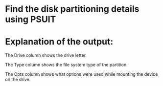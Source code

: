 # Find the disk partitioning details using PSUIT

# Explanation of the  output:

 The Drive column shows the drive letter.
 
 The Type column shows the file system type of the partition.
 
 The Opts column shows what options were used while mounting the device on the drive.
